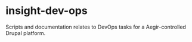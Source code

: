 # insight-dev-ops
Scripts and documentation relates to DevOps tasks for a Aegir-controlled Drupal platform.
